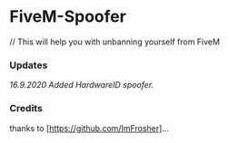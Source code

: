 # FiveM-Spoofer 
// This will help you with unbanning yourself from FiveM 


### Updates
*16.9.2020 Added HardwareID spoofer.*

### Credits

thanks to [https://github.com/ImFrosher]...
